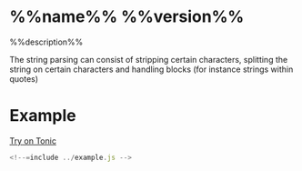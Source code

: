 # %%name%% %%version%%

%%description%%

The string parsing can consist of stripping certain
characters, splitting the string on certain characters and handling blocks
(for instance strings within quotes)

<!-- START doctoc -->
<!-- END doctoc -->

# Example
[Try on Tonic](https://tonicdev.com/npm/string-parse)

```javascript
<!--=include ../example.js -->
```

